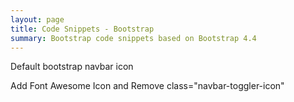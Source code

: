 ```yaml
---
layout: page
title: Code Snippets - Bootstrap
summary: Bootstrap code snippets based on Bootstrap 4.4
---
```



Default bootstrap navbar icon

<span class="navbar-toggler-icon"></span>

Add Font Awesome Icon and Remove class="navbar-toggler-icon"

<span>
       <i class="fas fa-bars" style="color:#fff; font-size:28px;"></i>
</span>
